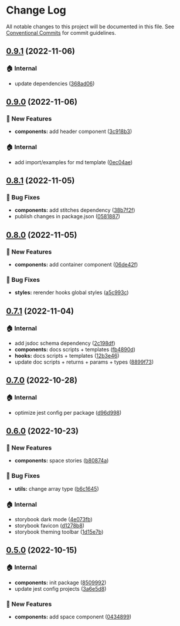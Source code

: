 # Change Log

All notable changes to this project will be documented in this file.
See [Conventional Commits](https://conventionalcommits.org) for commit guidelines.

## [0.9.1](https://github.com/joel3112/react-jopau/compare/v0.9.0...v0.9.1) (2022-11-06)

### 🏠 Internal

- update dependencies ([368ad06](https://github.com/joel3112/react-jopau/commit/368ad06cdf2d69a91cfb5effed35d61abca0edcf))

## [0.9.0](https://github.com/joel3112/react-jopau/compare/v0.8.1...v0.9.0) (2022-11-06)

### 🚀 New Features

- **components:** add header component ([3c918b3](https://github.com/joel3112/react-jopau/commit/3c918b37d39b8ab09973af887630466283c433fb))

### 🏠 Internal

- add import/examples for md template ([0ec04ae](https://github.com/joel3112/react-jopau/commit/0ec04aeb5d46bd389e8f59b3273e115176eab6fa))

## [0.8.1](https://github.com/joel3112/react-jopau/compare/v0.8.0...v0.8.1) (2022-11-05)

### 🐛 Bug Fixes

- **components:** add stitches dependency ([38b7f2f](https://github.com/joel3112/react-jopau/commit/38b7f2fa696287eca240ec489a35c345c6c0fa1f))
- publish changes in package.json ([0581887](https://github.com/joel3112/react-jopau/commit/0581887fcdb81fdc13323b48df6d80fe095fb0f7))

## [0.8.0](https://github.com/joel3112/react-jopau/compare/v0.7.1...v0.8.0) (2022-11-05)

### 🚀 New Features

- **components:** add container component ([06de42f](https://github.com/joel3112/react-jopau/commit/06de42f012829aeedb8b442ee3cf0effb796b021))

### 🐛 Bug Fixes

- **styles:** rerender hooks global styles ([a5c993c](https://github.com/joel3112/react-jopau/commit/a5c993cf847c72d0eefdf5c4abf7022501fa496d))

## [0.7.1](https://github.com/joel3112/react-jopau/compare/v0.7.0...v0.7.1) (2022-11-04)

### 🏠 Internal

- add jsdoc schema dependency ([2c198df](https://github.com/joel3112/react-jopau/commit/2c198df097afd25467000dee3b69891892bc1d38))
- **components:** docs scripts + templates ([fb4890d](https://github.com/joel3112/react-jopau/commit/fb4890d44f4b2ab478c0572c80682e8fa4f1e57d))
- **hooks:** docs scripts + templates ([12b3e46](https://github.com/joel3112/react-jopau/commit/12b3e464f8a7eb068f08c21dd9c3281010aabecd))
- update doc scripts + returns + params + types ([8899f73](https://github.com/joel3112/react-jopau/commit/8899f7333d38a884051522696ec42bf918abab57))

## [0.7.0](https://github.com/joel3112/react-jopau/compare/v0.6.0...v0.7.0) (2022-10-28)

### 🏠 Internal

- optimize jest config per package ([d96d998](https://github.com/joel3112/react-jopau/commit/d96d998329f207ba8d71d7767fe4215f8b2b2854))

## [0.6.0](https://github.com/joel3112/react-jopau/compare/v0.5.0...v0.6.0) (2022-10-23)

### 🚀 New Features

- **components:** space stories ([b80874a](https://github.com/joel3112/react-jopau/commit/b80874ad095b9699db407f090dec7b4d8584632a))

### 🐛 Bug Fixes

- **utils:** change array type ([b6c1645](https://github.com/joel3112/react-jopau/commit/b6c16457c4e53a351b2504985aed3823e9f44df8))

### 🏠 Internal

- storybook dark mode ([4e073fb](https://github.com/joel3112/react-jopau/commit/4e073fbee2083afc9631b989f7c7157b95e0ce22))
- storybook favicon ([d1278b8](https://github.com/joel3112/react-jopau/commit/d1278b837752e328780a97b8020951fd4110f26a))
- storybook theming toolbar ([1d15e7b](https://github.com/joel3112/react-jopau/commit/1d15e7bf5d5ff7f12ab286d4b51b241ff2106c49))

## [0.5.0](https://github.com/joel3112/react-jopau/compare/v0.4.0...v0.5.0) (2022-10-15)

### 🏠 Internal

- **components:** init package ([8509992](https://github.com/joel3112/react-jopau/commit/8509992d100af376d2ed87811e204c671dc5dc10))
- update jest config projects ([3a6e5d8](https://github.com/joel3112/react-jopau/commit/3a6e5d8c188d0cbb05d750e878191c7390ac4a09))

### 🚀 New Features

- **components:** add space component ([0434899](https://github.com/joel3112/react-jopau/commit/04348996b198499abb7a15b754fa04f80e3d3ab0))
